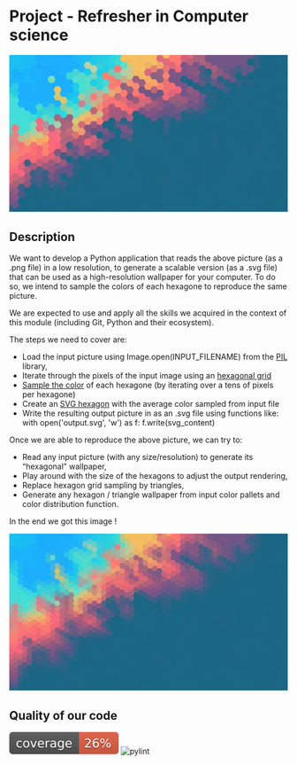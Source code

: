 # Project - Refresher in Computer science

![The basic wallpaper](https://github.com/olithub/RCS_project/blob/main/data/wallpaper.jpg?raw=true)

## Description

We want to develop a Python application that reads the above picture (as a .png file) in a low resolution, to generate a scalable version (as a .svg file) that can be used as a high-resolution wallpaper for your computer. To do so, we intend to sample the colors of each hexagone to reproduce the same picture.

We are expected to use and apply all the skills we acquired in the context of this module (including Git, Python and their ecosystem).

The steps we need to cover are:

- Load the input picture using Image.open(INPUT_FILENAME) from the [PIL](https://he-arc.github.io/livre-python/pillow/index.html) library,
- Iterate through the pixels of the input image using an [hexagonal grid](https://www.redblobgames.com/grids/hexagons/)
- [Sample the color](https://www.geeksforgeeks.org/python-pil-getpixel-method/) of each hexagone (by iterating over a tens of pixels per hexagone)
- Create an [SVG hexagon](https://www.tutorialscampus.com/html5/svg-draw-hexagon.htm) with the average color sampled from input file
- Write the resulting output picture in as an .svg file using functions like:
    with open('output.svg', 'w') as f:
        f.write(svg_content)

Once we are able to reproduce the above picture, we can try to:

- Read any input picture (with any size/resolution) to generate its “hexagonal” wallpaper,
- Play around with the size of the hexagons to adjust the output rendering,
- Replace hexagon grid sampling by triangles,
- Generate any hexagon / triangle wallpaper from input color pallets and color distribution function.

In the end we got this image !

![Our beautiful wallpaper](https://github.com/olithub/RCS_project/blob/main/data/wallpaper_10_hexagonal_grid2.png?raw=true)

## Quality of our code

![Coverage](https://github.com/olithub/RCS_project/blob/main/coverage.svg?raw=true)
![pylint](https://img.shields.io/badge/pylint-9.12-yellow?logo=python&logoColor=white)
